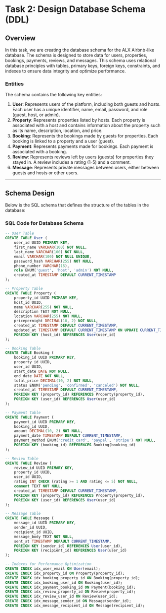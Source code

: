 # Task 2: Design Database Schema (DDL)

## Overview

In this task, we are creating the database schema for the ALX Airbnb-like database. The schema is designed to store data for users, properties, bookings, payments, reviews, and messages. This schema uses relational database principles with tables, primary keys, foreign keys, constraints, and indexes to ensure data integrity and optimize performance.

### **Entities**

The schema contains the following key entities:

1. **User**: Represents users of the platform, including both guests and hosts. Each user has a unique identifier, name, email, password, and role (guest, host, or admin).
2. **Property**: Represents properties listed by hosts. Each property is associated with a host and contains information about the property such as its name, description, location, and price.
3. **Booking**: Represents the bookings made by guests for properties. Each booking is linked to a property and a user (guest).
4. **Payment**: Represents payments made for bookings. Each payment is associated with a booking.
5. **Review**: Represents reviews left by users (guests) for properties they stayed in. A review includes a rating (1-5) and a comment.
6. **Message**: Represents private messages between users, either between guests and hosts or other users.

---

## **Schema Design**

Below is the SQL schema that defines the structure of the tables in the database:

### **SQL Code for Database Schema**

```sql
-- User Table
CREATE TABLE User (
    user_id UUID PRIMARY KEY,                    
    first_name VARCHAR(100) NOT NULL,             
    last_name VARCHAR(100) NOT NULL,              
    email VARCHAR(100) NOT NULL UNIQUE,           
    password_hash VARCHAR(255) NOT NULL,          
    phone_number VARCHAR(15),                     
    role ENUM('guest', 'host', 'admin') NOT NULL, 
    created_at TIMESTAMP DEFAULT CURRENT_TIMESTAMP 
);

-- Property Table
CREATE TABLE Property (
    property_id UUID PRIMARY KEY,                 
    host_id UUID,                                 
    name VARCHAR(255) NOT NULL,                    
    description TEXT NOT NULL,                     
    location VARCHAR(255) NOT NULL,                
    pricepernight DECIMAL(10, 2) NOT NULL,         
    created_at TIMESTAMP DEFAULT CURRENT_TIMESTAMP, 
    updated_at TIMESTAMP DEFAULT CURRENT_TIMESTAMP ON UPDATE CURRENT_TIMESTAMP, 
    FOREIGN KEY (host_id) REFERENCES User(user_id)
);

-- Booking Table
CREATE TABLE Booking (
    booking_id UUID PRIMARY KEY,                   
    property_id UUID,                              
    user_id UUID,                                  
    start_date DATE NOT NULL,                       
    end_date DATE NOT NULL,                         
    total_price DECIMAL(10, 2) NOT NULL,            
    status ENUM('pending', 'confirmed', 'canceled') NOT NULL, 
    created_at TIMESTAMP DEFAULT CURRENT_TIMESTAMP, 
    FOREIGN KEY (property_id) REFERENCES Property(property_id), 
    FOREIGN KEY (user_id) REFERENCES User(user_id)
);

-- Payment Table
CREATE TABLE Payment (
    payment_id UUID PRIMARY KEY,                    
    booking_id UUID,                                
    amount DECIMAL(10, 2) NOT NULL,                  
    payment_date TIMESTAMP DEFAULT CURRENT_TIMESTAMP, 
    payment_method ENUM('credit_card', 'paypal', 'stripe') NOT NULL, 
    FOREIGN KEY (booking_id) REFERENCES Booking(booking_id)
);

-- Review Table
CREATE TABLE Review (
    review_id UUID PRIMARY KEY,                     
    property_id UUID,                              
    user_id UUID,                                  
    rating INT CHECK (rating >= 1 AND rating <= 5) NOT NULL, 
    comment TEXT NOT NULL,                          
    created_at TIMESTAMP DEFAULT CURRENT_TIMESTAMP, 
    FOREIGN KEY (property_id) REFERENCES Property(property_id), 
    FOREIGN KEY (user_id) REFERENCES User(user_id)
);

-- Message Table
CREATE TABLE Message (
    message_id UUID PRIMARY KEY,                    
    sender_id UUID,                                 
    recipient_id UUID,                              
    message_body TEXT NOT NULL,                     
    sent_at TIMESTAMP DEFAULT CURRENT_TIMESTAMP,     
    FOREIGN KEY (sender_id) REFERENCES User(user_id), 
    FOREIGN KEY (recipient_id) REFERENCES User(user_id)
);

-- Indexes for Performance Optimization
CREATE INDEX idx_user_email ON User(email);
CREATE INDEX idx_property_id ON Property(property_id);
CREATE INDEX idx_booking_property_id ON Booking(property_id);
CREATE INDEX idx_booking_user_id ON Booking(user_id);
CREATE INDEX idx_payment_booking_id ON Payment(booking_id);
CREATE INDEX idx_review_property_id ON Review(property_id);
CREATE INDEX idx_review_user_id ON Review(user_id);
CREATE INDEX idx_message_sender_id ON Message(sender_id);
CREATE INDEX idx_message_recipient_id ON Message(recipient_id);

